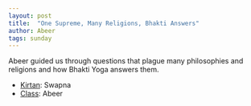 ```yaml
---
layout: post
title:  "One Supreme, Many Religions, Bhakti Answers"
author: Abeer
tags: sunday
---
```


Abeer guided us through questions that plague many philosophies and religions and how Bhakti Yoga answers them.

- [Kirtan](https://s3.amazonaws.com/beginningbhakti/2013-11-24-One-Supreme-Many-Religions-Bhakti-Answers/Swapna.Kirtan.mp3): Swapna
- [Class](https://s3.amazonaws.com/beginningbhakti/2013-11-24-One-Supreme-Many-Religions-Bhakti-Answers/Abeer.Class.mp3): Abeer
